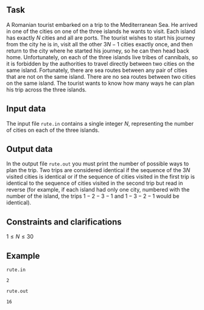 ## Task

A Romanian tourist embarked on a trip to the Mediterranean Sea. He arrived in one of the cities on one of the three islands he wants to visit. Each island has exactly $N$ cities and all are ports. The tourist wishes to start his journey from the city he is in, visit all the other $3N-1$ cities exactly once, and then return to the city where he started his journey, so he can then head back home. Unfortunately, on each of the three islands live tribes of cannibals, so it is forbidden by the authorities to travel directly between two cities on the same island. Fortunately, there are sea routes between any pair of cities that are not on the same island. There are no sea routes between two cities on the same island. The tourist wants to know how many ways he can plan his trip across the three islands.

## Input data

The input file `rute.in` contains a single integer $N$, representing the number of cities on each of the three islands.

## Output data

In the output file `rute.out` you must print the number of possible ways to plan the trip. Two trips are considered identical if the sequence of the $3N$ visited cities is identical or if the sequence of cities visited in the first trip is identical to the sequence of cities visited in the second trip but read in reverse (for example, if each island had only one city, numbered with the number of the island, the trips $1-2-3-1$ and $1-3-2-1$ would be identical).

## Constraints and clarifications

$1 \leq N \leq 30$

## Example

`rute.in`
```
2
```

`rute.out`
```
16
```